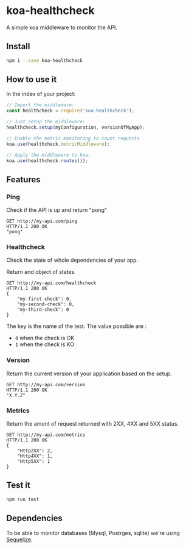 # koa-healthcheck

A simple koa middleware to monitor the API.

## Install
```bash
npm i --save koa-healthcheck
```

## How to use it
In the index of your project:
```js
// Import the middleware:
const healthcheck = require('koa-healthcheck');

// Just setup the middleware:
healthcheck.setup(myConfiguration, versionOfMyApp);

// Enable the metric monitoring to count requests
koa.use(healthcheck.metricMiddleware);

// Apply the middleware to koa:
koa.use(healthcheck.routes());
```

## Features
### Ping
Check if the API is up and return "pong"
```
GET http://my-api.com/ping
HTTP/1.1 200 OK
"pong"
```

### Healthcheck
Check the state of whole dependencies of your app.

Return and object of states.
```
GET http://my-api.com/healthcheck
HTTP/1.1 200 OK
{
    "my-first-check": 0,
    "my-second-check": 0,
    "my-third-check": 0
}
```
The key is the name of the test.
The value possible are :
- `0` when the check is OK
- `1` when the check is KO

### Version
Return the current version of your application based on the setup.
```
GET http://my-api.com/version
HTTP/1.1 200 OK
"X.Y.Z"
```

### Metrics
Return the amont of request returned with 2XX, 4XX and 5XX status.
```
GET http://my-api.com/metrics
HTTP/1.1 200 OK
{
    "Http2XX": 2,
    "Http4XX": 1,
    "Http5XX": 1
}
```

## Test it
```bash
npm run test
```

## Dependencies
To be able to monitor databases (Mysql, Postrges, sqlite) we're using [Sequelize](http://docs.sequelizejs.com/).
